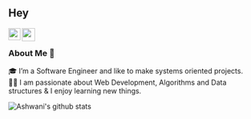 ## Hey 

<a href="https://www.linkedin.com/in/krashwani0908//">
  <img align="left" width="24px" src="https://cdn.jsdelivr.net/npm/simple-icons@v3/icons/linkedin.svg"  />
</a>
<a href="mailto:krashwani0908@gmail.com">
  <img align="left" width="26px" src="https://cdn.jsdelivr.net/npm/simple-icons@v3/icons/gmail.svg" />
</a>

<br />

### About Me 🚀
🎓 I’m a Software Engineer and like to make systems oriented projects. </br>
👨‍💻  I am passionate about Web Development, Algorithms and Data structures & I enjoy learning new things. </br>

![Ashwani's github stats](https://github-readme-stats.vercel.app/api?username=ashwan1kumar&show_icons=true&hide_border=true)
<br />
